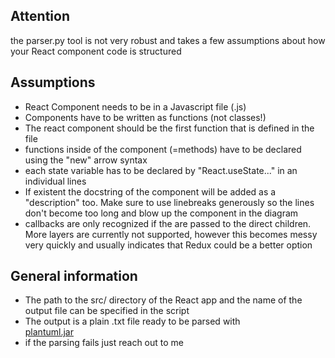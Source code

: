 ## Attention
the parser.py tool is not very robust and takes a few assumptions about how your React component code is structured

## Assumptions
- React Component needs to be in a Javascript file (.js)
- Components have to be written as functions (not classes!)
- The react component should be the first function that is defined in the file
- functions inside of the component (=methods) have to be declared using the "new" arrow syntax
- each state variable has to be declared by "React.useState..." in an individual lines
- If existent the docstring of the component will be added as a "description" too. Make sure to use linebreaks generously so the lines don't become too long and blow up the component in the diagram
- callbacks are only recognized if the are passed to the direct children. More layers are currently not supported, however this becomes messy very quickly and usually indicates that Redux could be a better option

## General information
- The path to the src/ directory of the React app and the name of the output file can be specified in the script 
- The output is a plain .txt file ready to be parsed with  
[plantuml.jar](https://plantuml.com/de/download)
- if the parsing fails just reach out to me
